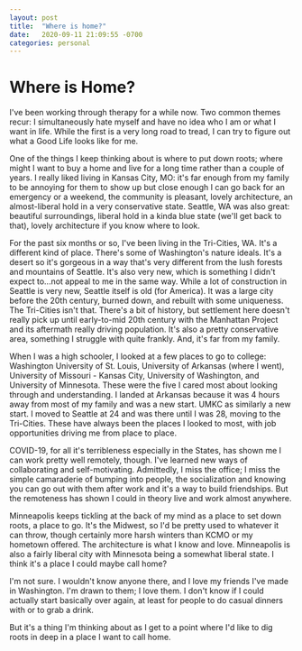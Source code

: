 ```yaml
---
layout: post
title:  "Where is home?"
date:   2020-09-11 21:09:55 -0700
categories: personal
---
```

# Where is Home?

I've been working through therapy for a while now. Two common themes recur: I simultaneously hate myself and have no idea who I am or what I want in life. While the first is a very long road to tread, I can try to figure out what a Good Life looks like for me.

One of the things I keep thinking about is where to put down roots; where might I want to buy a home and live for a long time rather than a couple of years. I really liked living in Kansas City, MO: it's far enough from my family to be annoying for them to show up but close enough I can go back for an emergency or a weekend, the community is pleasant, lovely architecture, an almost-liberal hold in a very conservative state. Seattle, WA was also great: beautiful surroundings, liberal hold in a kinda blue state (we'll get back to that), lovely architecture if you know where to look.

For the past six months or so, I've been living in the Tri-Cities, WA. It's a different kind of place. There's some of Washington's nature ideals. It's a desert so it's gorgeous in a way that's very different from the lush forests and mountains of Seattle. It's also very new, which is something I didn't expect to...not appeal to me in the same way. While a lot of construction in Seattle is very new, Seattle itself is old (for America). It was a large city before the 20th century, burned down, and rebuilt with some uniqueness. The Tri-Cities isn't that. There's a bit of history, but settlement here doesn't really pick up until early-to-mid 20th century with the Manhattan Project and its aftermath really driving population. It's also a pretty conservative area, something I struggle with quite frankly. And, it's far from my family.

When I was a high schooler, I looked at a few places to go to college: Washington University of St. Louis, University of Arkansas (where I went), University of Missouri - Kansas City, University of Washington, and University of Minnesota. These were the five I cared most about looking through and understanding. I landed at Arkansas because it was 4 hours away from most of my family and was a new start. UMKC as similarly a new start. I moved to Seattle at 24 and was there until I was 28, moving to the Tri-Cities. These have always been the places I looked to most, with job opportunities driving me from place to place.

COVID-19, for all it's terribleness especially in the States, has shown me I can work pretty well remotely, though. I've learned new ways of collaborating and self-motivating. Admittedly, I miss the office; I miss the simple camaraderie of bumping into people, the socialization and knowing you can go out with them after work and it's a way to build friendships. But the remoteness has shown I could in theory live and work almost anywhere.

Minneapolis keeps tickling at the back of my mind as a place to set down roots, a place to go. It's the Midwest, so I'd be pretty used to whatever it can throw, though certainly more harsh winters than KCMO or my hometown offered. The architecture is what I know and love. Minneapolis is also a fairly liberal city with Minnesota being a somewhat liberal state. I think it's a place I could maybe call home?

I'm not sure. I wouldn't know anyone there, and I love my friends I've made in Washington. I'm drawn to them; I love them. I don't know if I could actually start basically over again, at least for people to do casual dinners with or to grab a drink.

But it's a thing I'm thinking about as I get to a point where I'd like to dig roots in deep in a place I want to call home.
